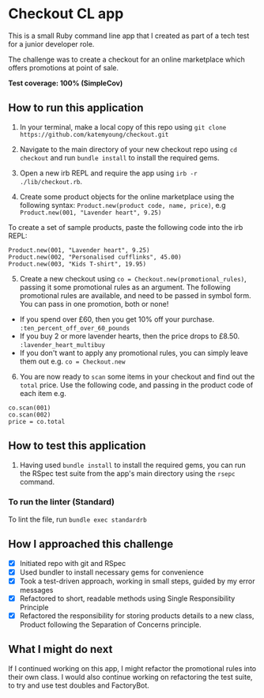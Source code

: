 # Checkout CL app

This is a small Ruby command line app that I created as part of a tech test for a junior developer role.

The challenge was to create a checkout for an online marketplace which offers promotions at point of sale.

**Test coverage: 100% (SimpleCov)**

## How to run this application

1. In your terminal, make a local copy of this repo using `git clone https://github.com/katemyoung/checkout.git`

2. Navigate to the main directory of your new checkout repo using `cd checkout` and run `bundle install` to install the required gems.

3. Open a new irb REPL and require the app using `irb -r ./lib/checkout.rb`.

4. Create some product objects for the online marketplace using the following syntax: `Product.new(product code, name, price)`,
 e.g `Product.new(001, "Lavender heart", 9.25)`

To create a set of sample products, paste the following code into the irb REPL:

```
Product.new(001, "Lavender heart", 9.25)
Product.new(002, "Personalised cufflinks", 45.00)
Product.new(003, "Kids T-shirt", 19.95)
```

5. Create a new checkout using `co = Checkout.new(promotional_rules)`, passing it some promotional rules as an argument.
The following promotional rules are available, and need to be passed in symbol form. You can pass in one promotion, both or none!
- If you spend over £60, then you get 10% off your purchase. `:ten_percent_off_over_60_pounds`
- If you buy 2 or more lavender hearts, then the price drops to £8.50. `:lavender_heart_multibuy`
-  If you don't want to apply any promotional rules, you can simply leave them out e.g. `co = Checkout.new`

6. You are now ready to `scan` some items in your checkout and find out the `total` price. Use the following code, and passing in the product code of each item e.g. 

```
co.scan(001)
co.scan(002)
price = co.total
```

## How to test this application

1. Having used `bundle install` to install the required gems, you can run the RSpec test suite from the app's main directory using the `rsepc` command.


### To run the linter (Standard)

To lint the file, run `bundle exec standardrb`


## How I approached this challenge

- [x] Initiated repo with git and RSpec 
- [x] Used bundler to install necessary gems for convenience
- [x] Took a test-driven approach, working in small steps, guided by my error messages
- [x] Refactored to short, readable methods using Single Responsibility Principle
- [x] Refactored the responsibility for storing products details to a new class, Product
following the Separation of Concerns principle.

## What I might do next 

If I continued working on this app, I might refactor the promotional rules into their own class.
I would also continue working on refactoring the test suite, to try and use test doubles and FactoryBot. 
